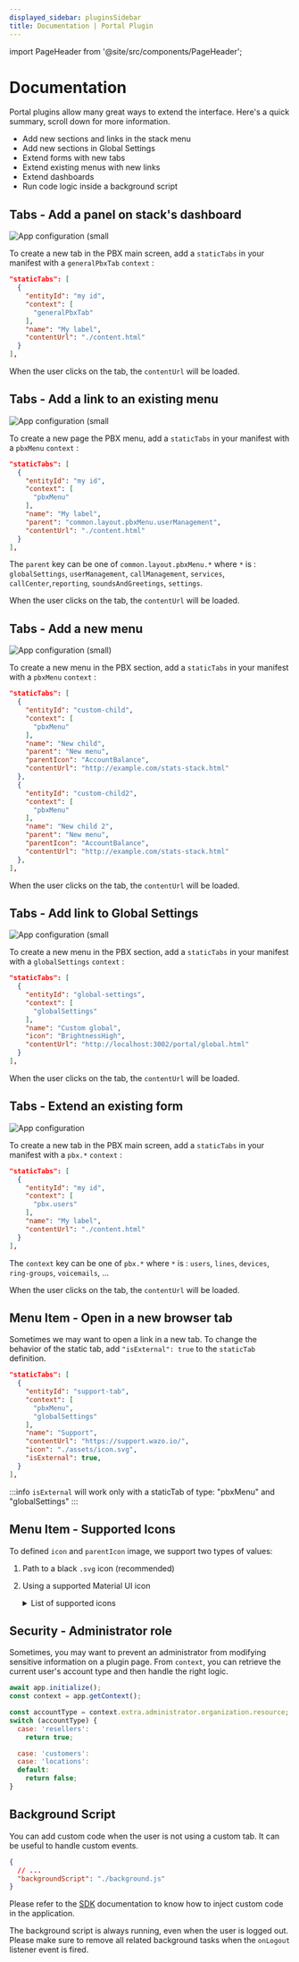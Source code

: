 ```yaml
---
displayed_sidebar: pluginsSidebar
title: Documentation | Portal Plugin
---
```


import PageHeader from '@site/src/components/PageHeader';

<PageHeader title="Portal Plugin" insideContent />

# Documentation

Portal plugins allow many great ways to extend the interface. Here's a quick summary, scroll down for more information.

- Add new sections and links in the stack menu
- Add new sections in Global Settings
- Extend forms with new tabs
- Extend existing menus with new links
- Extend dashboards
- Run code logic inside a background script

## Tabs - Add a panel on stack's dashboard

![App configuration (small](/img/plugins/ui/portal/portal-pbx-home-tab.png)

To create a new tab in the PBX main screen, add a `staticTabs` in your manifest with a `generalPbxTab` `context` :
```json
"staticTabs": [
  {
    "entityId": "my id",
    "context": [
      "generalPbxTab"
    ],
    "name": "My label",
    "contentUrl": "./content.html"
  }
],
```

When the user clicks on the tab, the `contentUrl` will be loaded.

## Tabs - Add a link to an existing menu

![App configuration (small](/img/plugins/ui/portal/portal-existing-menu.png)

To create a new page the PBX menu, add a `staticTabs` in your manifest with a `pbxMenu` `context` :
```json
"staticTabs": [
  {
    "entityId": "my id",
    "context": [
      "pbxMenu"
    ],
    "name": "My label",
    "parent": "common.layout.pbxMenu.userManagement",
    "contentUrl": "./content.html"
  }
],
```

The `parent` key can be one of `common.layout.pbxMenu.*` where `*` is : `globalSettings`, `userManagement`, `callManagement`, `services`, `callCenter`,`reporting`, `soundsAndGreetings`, `settings`.

When the user clicks on the tab, the `contentUrl` will be loaded.

## Tabs - Add a new menu

![App configuration (small)](/img/plugins/ui/portal/portal-pbx-own-menu.png)

To create a new menu in the PBX section, add a `staticTabs` in your manifest with a `pbxMenu` `context` :
```json
"staticTabs": [
  {
    "entityId": "custom-child",
    "context": [
      "pbxMenu"
    ],
    "name": "New child",
    "parent": "New menu",
    "parentIcon": "AccountBalance",
    "contentUrl": "http://example.com/stats-stack.html"
  },
  {
    "entityId": "custom-child2",
    "context": [
      "pbxMenu"
    ],
    "name": "New child 2",
    "parent": "New menu",
    "parentIcon": "AccountBalance",
    "contentUrl": "http://example.com/stats-stack.html"
  },
],
```

When the user clicks on the tab, the `contentUrl` will be loaded.

## Tabs - Add link to Global Settings

![App configuration (small](/img/plugins/ui/portal/portal-pbx-global-settings.png)

To create a new menu in the PBX section, add a `staticTabs` in your manifest with a `globalSettings` `context` :
```json
"staticTabs": [
  {
    "entityId": "global-settings",
    "context": [
      "globalSettings"
    ],
    "name": "Custom global",
    "icon": "BrightnessHigh",
    "contentUrl": "http://localhost:3002/portal/global.html"
  }
],
```

When the user clicks on the tab, the `contentUrl` will be loaded.

## Tabs - Extend an existing form

![App configuration](/img/plugins/ui/portal/portal-pbx-form.png)

To create a new tab in the PBX main screen, add a `staticTabs` in your manifest with a `pbx.*` `context` :
```json
"staticTabs": [
  {
    "entityId": "my id",
    "context": [
      "pbx.users"
    ],
    "name": "My label",
    "contentUrl": "./content.html"
  }
],
```

The `context` key can be one of `pbx.*` where `*` is : `users`, `lines`, `devices`, `ring-groups`, `voicemails`, ...


When the user clicks on the tab, the `contentUrl` will be loaded.

## Menu Item - Open in a new browser tab

Sometimes we may want to open a link in a new tab. To change the behavior of the static tab, add `"isExternal": true` to the `staticTab` definition.

```json
"staticTabs": [
  {
    "entityId": "support-tab",
    "context": [
      "pbxMenu",
      "globalSettings"
    ],
    "name": "Support",
    "contentUrl": "https://support.wazo.io/",
    "icon": "./assets/icon.svg",
    "isExternal": true,
  }
],
```

:::info
  `isExternal` will work only with a staticTab of type: "pbxMenu" and "globalSettings"
:::


## Menu Item - Supported Icons

To defined `icon` and `parentIcon` image, we support two types of values:
1. Path to a black `.svg` icon (recommended)
2. Using a supported Material UI icon

    <details>
    <summary>List of supported icons</summary>

    - `Accessibility`
    - `AccountBalance`
    - `AccountBox`
    - `AccountCircle`
    - `Add`
    - `AddCircleOutline`
    - `AddIcCallOutlined`
    - `AndroidSharp`
    - `Apps`
    - `AppSettingsAlt`
    - `ArrowBack`
    - `ArrowDownward`
    - `ArrowDropDown`
    - `ArrowForward`
    - `ArrowForwardIos`
    - `ArrowUpward`
    - `Block`
    - `Bolt`
    - `BrightnessHigh`
    - `BugReport`
    - `Build`
    - `Business`
    - `BusinessOutlined`
    - `CakeOutlined`
    - `CalendarMonth`
    - `Call`
    - `CallEnd`
    - `CallMerge`
    - `Cancel`
    - `CancelOutlined`
    - `Check`
    - `CheckCircle`
    - `CheckCircleOutline`
    - `CheckCircleOutlined`
    - `ChevronLeft`
    - `ChevronRight`
    - `Clear`
    - `Close`
    - `Cloud`
    - `CloudDownload`
    - `Dashboard`
    - `DateRange`
    - `DateRangeOutlined`
    - `Delete`
    - `DeleteOutline`
    - `Description`
    - `DesktopMac`
    - `DesktopWindowsOutlined`
    - `DeviceHub`
    - `DialerSip`
    - `Dialpad`
    - `DirectionsCar`
    - `Done`
    - `DoneAll`
    - `DoneOutlined`
    - `DragHandle`
    - `Edit`
    - `Email`
    - `EmailOutlined`
    - `Equalizer`
    - `Error`
    - `ErrorOutline`
    - `EventSeat`
    - `ExitToApp`
    - `ExpandLess`
    - `ExpandMore`
    - `Extension`
    - `FileCopyOutlined`
    - `FilterList`
    - `FilterTiltShift`
    - `Flag`
    - `FlashOn`
    - `FolderShared`
    - `FormatListBulleted`
    - `GetApp`
    - `Group`
    - `GroupOutlined`
    - `HeadsetMic`
    - `Help`
    - `HelpOutline`
    - `History`
    - `Info`
    - `InfoOutlined`
    - `InsertChart`
    - `InsertDriveFile`
    - `Key`
    - `KeyboardArrowLeft`
    - `KeyboardArrowRight`
    - `KeyboardReturn`
    - `Laptop`
    - `Launch`
    - `LibraryBooks`
    - `LibraryMusic`
    - `List`
    - `LocationOn`
    - `LocationOnOutlined`
    - `Lock`
    - `LockOutlined`
    - `Menu`
    - `MonitorHeart`
    - `MoreHoriz`
    - `MoreVert`
    - `MusicNote`
    - `NavigateNext`
    - `NoteOutlined`
    - `NotificationsNone`
    - `OpenInNew`
    - `People`
    - `PermDataSetting`
    - `Person`
    - `PersonOutlined`
    - `Phone`
    - `PhoneForwarded`
    - `PhoneOutlined`
    - `PieChart`
    - `PlayArrow`
    - `PlaylistAdd`
    - `Public`
    - `Publish`
    - `QueryBuilder`
    - `Receipt`
    - `ReceiptOutlined`
    - `RecordVoiceOver`
    - `Redo`
    - `Refresh`
    - `Remove`
    - `Restore`
    - `RingVolume`
    - `RoomService`
    - `Schedule`
    - `ScheduleOutlined`
    - `Search`
    - `Send`
    - `Settings`
    - `SettingsApplications`
    - `SettingsBackupRestore`
    - `SettingsPhone`
    - `Shuffle`
    - `SignalCellular4Bar`
    - `Smartphone`
    - `SmartphoneOutlined`
    - `Sms`
    - `Speaker`
    - `Star`
    - `Stop`
    - `Storage`
    - `StoreMallDirectory`
    - `SupervisorAccount`
    - `SwapCalls`
    - `Sync`
    - `Timeline`
    - `Toc`
    - `Today`
    - `Transform`
    - `TrendingFlat`
    - `Troubleshoot`
    - `TtyOutlined`
    - `Tune`
    - `Update`
    - `VerifiedUser`
    - `ViewList`
    - `Visibility`
    - `VisibilityOff`
    - `Voicemail`
    - `VolumeDown`
    - `VolumeMute`
    - `VolumeUp`
    - `VpnKey`
    - `VpnLock`
    - `Warning`
    - `Web`
    - `WebAsset`

    </details>

## Security - Administrator role

Sometimes, you may want to prevent an administrator from modifying sensitive information on a plugin page. From `context`, you can retrieve the current user's account type and then handle the right logic.

```js
await app.initialize();
const context = app.getContext();

const accountType = context.extra.administrator.organization.resource;
switch (accountType) {
  case: 'resellers':
    return true;

  case: 'customers':
  case: 'locations':
  default:
    return false;
}
```


## Background Script

You can add custom code when the user is not using a custom tab. It can be useful to handle custom events.

```json
{
  // ...
  "backgroundScript": "./background.js"
}
```

Please refer to the [SDK](/docs/sdk-librairies/plugins-js-sdk/plugins-apis) documentation to know how to inject custom code in the application.

The background script is always running, even when the user is logged out. Please make sure to remove all related background tasks when the `onLogout` listener event is fired.
